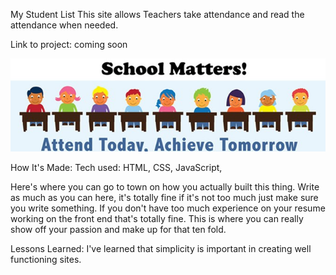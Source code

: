 My Student List
This site allows Teachers take attendance and read the attendance when needed.

Link to project: coming soon

![alt tag](media/attendance.jpg)

How It's Made:
Tech used: HTML, CSS, JavaScript,

Here's where you can go to town on how you actually built this thing. Write as much as you can here, it's totally fine if it's not too much just make sure you write something. If you don't have too much experience on your resume working on the front end that's totally fine. This is where you can really show off your passion and make up for that ten fold.

Lessons Learned:
I've learned  that simplicity is important in creating well functioning sites.

